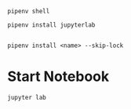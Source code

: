     pipenv shell

    pipenv install jupyterlab


    pipenv install <name> --skip-lock

# Start Notebook

    jupyter lab